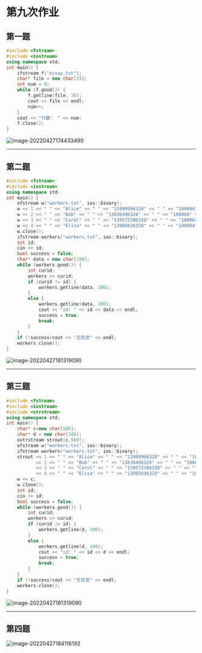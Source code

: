 # 第九次作业

## 第一题

```cpp
#include <fstream>
#include <iostream>
using namespace std;
int main() {
	ifstream f("essay.txt");
	char* file = new char[31];
	int num = 0;
	while (f.good()) {
		f.getline(file, 30);
		cout << file << endl;
		num++;
	}
	cout << "行数： " << num;
    f.close();
}
```



![image-20220427174433490](C:\Users\Lenovo\AppData\Roaming\Typora\typora-user-images\image-20220427174433490.png)

---------------

## 第二题

```cpp
#include <fstream>
#include <iostream>
using namespace std;
int main() {
	ofstream w("workers.txt", ios::binary);
	w << 1 << " " << "Alice" << " " << "13999996328" << " " << "100084" << " " << "翻斗大街" << endl;
	w << 2 << " " << "Bob" << " " << "13836496328" << " " << "100084" << " " << "清华园街道" << endl;
	w << 3 << " " << "Carol" << " " << "139572386328" << " " << "100084" << " " << "New York" << endl;
	w << 4 << " " << "Elisa" << " " << "13985636328" << " " << "100084" << " " << "翻斗大街" << endl;
	w.close();
	ifstream workers("workers.txt", ios::binary);
	int id;
	cin >> id;
	bool success = false;
	char* data = new char[100];
	while (workers.good()) {
		int curid;
		workers >> curid;
		if (curid != id) {
			workers.getline(data, 100);
		}
		else {
			workers.getline(data, 100);
			cout << "id: " << id << data << endl;
			success = true;
			break;
		}
	}
	if (!success)cout << "无信息" << endl;
	workers.close();
}
```

![image-20220427181319090](C:\Users\Lenovo\AppData\Roaming\Typora\typora-user-images\image-20220427181319090.png)

-------------------

## 第三题

```cpp
#include <fstream>
#include <iostream>
#include <strstream>
using namespace std;
int main() {
	char* c=new char[500];
	char* d = new char[100];
	ostrstream strout(c,500);
	ofstream w("workers.txt", ios::binary);
	ifstream workers("workers.txt", ios::binary);
	strout << 1 << " " << "Alice" << " " << "13999996328" << " " << "100084" << " " << "翻斗大街" << endl
		   << 2 << " " << "Bob" << " " << "13836496328" << " " << "100084" << " " << "清华园街道" << endl
		   << 3 << " " << "Carol" << " " << "139572386328" << " " << "100084" << " " << "New York" << endl
		   << 4 << " " << "Elisa" << " " << "13985636328" << " " << "100084" << " " << "翻斗大街" << endl<<'\0';
	w << c;
	w.close();
	int id;
	cin >> id;
	bool success = false;
	while (workers.good()) {
		int curid;
		workers >> curid;
		if (curid != id) {
			workers.getline(d, 100);
		}
		else {
			workers.getline(d, 100);
			cout << "id: " << id << d << endl;
			success = true;
			break;
		}
	}
	if (!success)cout << "无信息" << endl;
	workers.close();
}


```

![image-20220427181319090](C:\Users\Lenovo\AppData\Roaming\Typora\typora-user-images\image-20220427181319090.png)

-----------------

## 第四题

![image-20220427184116192](C:\Users\Lenovo\AppData\Roaming\Typora\typora-user-images\image-20220427184116192.png)
